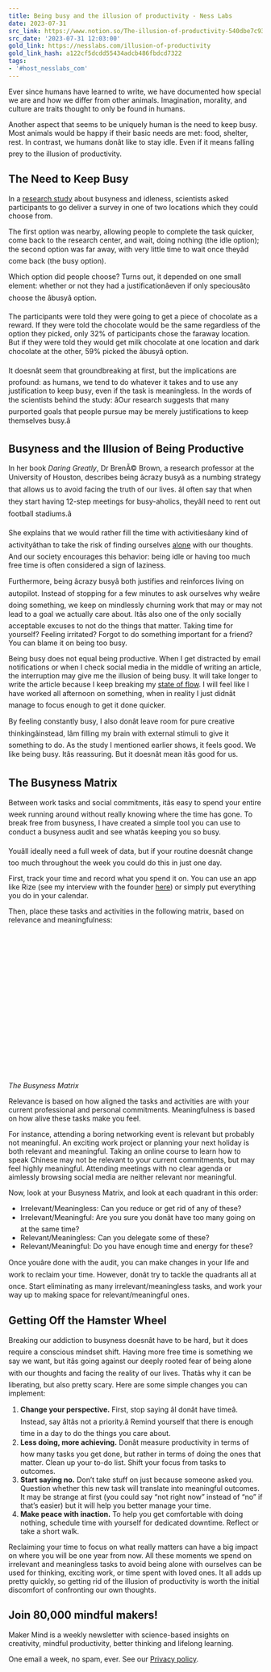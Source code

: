 ```yaml
---
title: Being busy and the illusion of productivity - Ness Labs
date: 2023-07-31
src_link: https://www.notion.so/The-illusion-of-productivity-540dbe7c9365463eb98a8e160ee91ea6
src_date: '2023-07-31 12:03:00'
gold_link: https://nesslabs.com/illusion-of-productivity
gold_link_hash: a122cf5dcdd55434adcb486fbdcd7322
tags:
- '#host_nesslabs_com'
---
```





Ever since humans have learned to write, we have documented how special we are and how we differ from other animals. Imagination, morality, and culture are traits thought to only be found in humans.


Another aspect that seems to be uniquely human is the need to keep busy. Most animals would be happy if their basic needs are met: food, shelter, rest. In contrast, we humans donât like to stay idle. Even if it means falling prey to the illusion of productivity.


The Need to Keep Busy
---------------------


In a [research study](https://www.ncbi.nlm.nih.gov/pubmed/20548057) about busyness and idleness, scientists asked participants to go deliver a survey in one of two locations which they could choose from.


The first option was nearby, allowing people to complete the task quicker, come back to the research center, and wait, doing nothing (the idle option); the second option was far away, with very little time to wait once theyâd come back (the busy option).


Which option did people choose? Turns out, it depended on one small element: whether or not they had a justificationâeven if only speciousâto choose the âbusyâ option.


The participants were told they were going to get a piece of chocolate as a reward. If they were told the chocolate would be the same regardless of the option they picked, only 32% of participants chose the faraway location. But if they were told they would get milk chocolate at one location and dark chocolate at the other, 59% picked the âbusyâ option.


It doesnât seem that groundbreaking at first, but the implications are profound: as humans, we tend to do whatever it takes and to use any justification to keep busy, even if the task is meaningless. In the words of the scientists behind the study: âOur research suggests that many purported goals that people pursue may be merely justifications to keep themselves busy.â


Busyness and the Illusion of Being Productive
---------------------------------------------


In her book *Daring Greatly*, Dr BrenÃ© Brown, a research professor at the University of Houston, describes being âcrazy busyâ as a numbing strategy that allows us to avoid facing the truth of our lives. âI often say that when they start having 12-step meetings for busy-aholics, theyâll need to rent out football stadiums.â


She explains that we would rather fill the time with activitiesâany kind of activityâthan to take the risk of finding ourselves [alone](https://nesslabs.com/loneliness-solitude) with our thoughts. And our society encourages this behavior: being idle or having too much free time is often considered a sign of laziness.


Furthermore, being âcrazy busyâ both justifies and reinforces living on autopilot. Instead of stopping for a few minutes to ask ourselves why weâre doing something, we keep on mindlessly churning work that may or may not lead to a goal we actually care about. Itâs also one of the only socially acceptable excuses to not do the things that matter. Taking time for yourself? Feeling irritated? Forgot to do something important for a friend? You can blame it on being too busy.


Being busy does not equal being productive. When I get distracted by email notifications or when I check social media in the middle of writing an article, the interruption may give me the illusion of being busy. It will take longer to write the article because I keep breaking my [state of flow](https://nesslabs.com/flow). I will feel like I have worked all afternoon on something, when in reality I just didnât manage to focus enough to get it done quicker.


By feeling constantly busy, I also donât leave room for pure creative thinkingâinstead, Iâm filling my brain with external stimuli to give it something to do. As the study I mentioned earlier shows, it feels good. We like being busy. Itâs reassuring. But it doesnât mean itâs good for us.


The Busyness Matrix
-------------------


Between work tasks and social commitments, itâs easy to spend your entire week running around without really knowing where the time has gone. To break free from busyness, I have created a simple tool you can use to conduct a busyness audit and see whatâs keeping you so busy.


Youâll ideally need a full week of data, but if your routine doesnât change too much throughout the week you could do this in just one day.


First, track your time and record what you spend it on. You can use an app like Rize (see my interview with the founder [here](https://nesslabs.com/rize-featured-tool)) or simply put everything you do in your calendar.


Then, place these tasks and activities in the following matrix, based on relevance and meaningfulness:


![](data:image/svg+xml,%3Csvg%20xmlns='http://www.w3.org/2000/svg'%20viewBox='0%200%201024%20575'%3E%3C/svg%3E)

*The Busyness Matrix*


Relevance is based on how aligned the tasks and activities are with your current professional and personal commitments. Meaningfulness is based on how alive these tasks make you feel.


For instance, attending a boring networking event is relevant but probably not meaningful. An exciting work project or planning your next holiday is both relevant and meaningful. Taking an online course to learn how to speak Chinese may not be relevant to your current commitments, but may feel highly meaningful. Attending meetings with no clear agenda or aimlessly browsing social media are neither relevant nor meaningful.


Now, look at your Busyness Matrix, and look at each quadrant in this order:


* Irrelevant/Meaningless: Can you reduce or get rid of any of these?
* Irrelevant/Meaningful: Are you sure you donât have too many going on at the same time?
* Relevant/Meaningless: Can you delegate some of these?
* Relevant/Meaningful: Do you have enough time and energy for these?


Once youâre done with the audit, you can make changes in your life and work to reclaim your time. However, donât try to tackle the quadrants all at once. Start eliminating as many irrelevant/meaningless tasks, and work your way up to making space for relevant/meaningful ones.


Getting Off the Hamster Wheel
-----------------------------


Breaking our addiction to busyness doesnât have to be hard, but it does require a conscious mindset shift. Having more free time is something we say we want, but itâs going against our deeply rooted fear of being alone with our thoughts and facing the reality of our lives. Thatâs why it can be liberating, but also pretty scary. Here are some simple changes you can implement:


1. **Change your perspective.** First, stop saying âI donât have timeâ. Instead, say âItâs not a priority.â Remind yourself that there is enough time in a day to do the things you care about.
2. **Less doing, more achieving.** Donât measure productivity in terms of how many tasks you get done, but rather in terms of doing the ones that matter. Clean up your to-do list. Shift your focus from tasks to outcomes.
3. **Start saying no.** Don’t take stuff on just because someone asked you. Question whether this new task will translate into meaningful outcomes. It may be strange at first (you could say “not right now” instead of “no” if that’s easier) but it will help you better manage your time.
4. **Make peace with inaction.** To help you get comfortable with doing nothing, schedule time with yourself for dedicated downtime. Reflect or take a short walk.


Reclaiming your time to focus on what really matters can have a big impact on where you will be one year from now. All these moments we spend on irrelevant and meaningless tasks to avoid being alone with ourselves can be used for thinking, exciting work, or time spent with loved ones. It all adds up pretty quickly, so getting rid of the illusion of productivity is worth the initial discomfort of confronting our own thoughts.



  

Join 80,000 mindful makers!
---------------------------


Maker Mind is a weekly newsletter with science-based insights on creativity, mindful productivity, better thinking and lifelong learning.


One email a week, no spam, ever. See our [Privacy policy](/privacy).